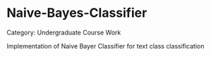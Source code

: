 # Naive-Bayes-Classifier
Category: Undergraduate Course Work

Implementation of Naive Bayer Classifier for text class classification
